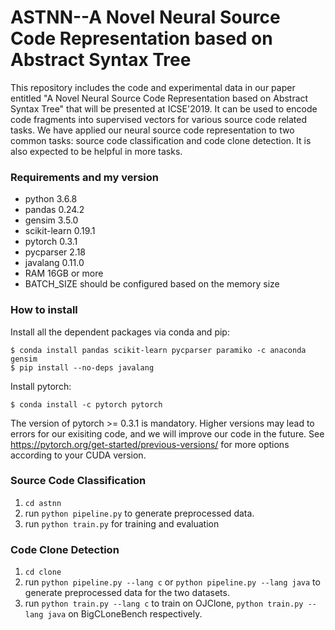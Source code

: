 # ASTNN--A Novel Neural Source Code Representation based on Abstract Syntax Tree
This repository includes the code and experimental data in our paper entitled "A Novel Neural Source Code Representation based on Abstract Syntax Tree" that will be presented at ICSE'2019. It can be used to encode code fragments into supervised vectors for various source code related tasks. We have applied our neural source code representation to two common tasks: source code classification and code clone detection. It is also expected to be helpful in more tasks.

### Requirements and my version
+ python 3.6.8<br>
+ pandas 0.24.2<br>
+ gensim 3.5.0<br>
+ scikit-learn 0.19.1<br>
+ pytorch 0.3.1<br>
+ pycparser 2.18<br>
+ javalang 0.11.0<br>
+ RAM 16GB or more
+ BATCH_SIZE should be configured based on the memory size

### How to install
Install all the dependent packages via conda and pip:

	$ conda install pandas scikit-learn pycparser paramiko -c anaconda gensim
	$ pip install --no-deps javalang
 
Install pytorch: 

	$ conda install -c pytorch pytorch

The version of pytorch >= 0.3.1 is mandatory. Higher versions may lead to errors for our exisiting code, and we will improve our code in the future. See https://pytorch.org/get-started/previous-versions/ for more options according to your CUDA version.

### Source Code Classification
1. `cd astnn`
2. run `python pipeline.py` to generate preprocessed data.
3. run `python train.py` for training and evaluation

### Code Clone Detection

 1. `cd clone`
 2. run `python pipeline.py --lang c` or `python pipeline.py --lang java` to generate preprocessed data for the two datasets.
 2. run `python train.py --lang c` to train on OJClone, `python train.py --lang java` on BigCLoneBench respectively.
